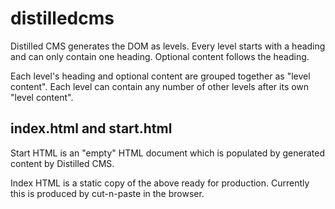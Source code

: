 # distilledcms

Distilled CMS generates the DOM as levels. Every level starts with a heading and can only contain one heading. Optional content follows the heading. 

Each level's heading and optional content are grouped together as "level content". Each level can contain any number of other levels after its own "level content".

## index.html and start.html

Start HTML is an "empty" HTML document which is populated by generated content by Distilled CMS.

Index HTML is a static copy of the above ready for production. Currently this is produced by cut-n-paste in the browser.
